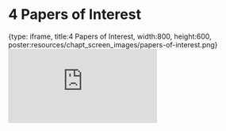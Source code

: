 # 4 Papers of Interest
 
{type: iframe, title:4 Papers of Interest, width:800, height:600, poster:resources/chapt_screen_images/papers-of-interest.png}
![](https://andrew-bortvin.github.io/slimNotes/no_toc/papers-of-interest.html)
 

 
